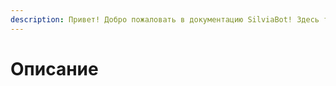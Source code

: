 ```yaml
---
description: Привет! Добрo пожaловать в документацию SilviaBot! Здесь ты найдешь много полезной информации о нашем проекте, ответы на часто задаваемые вопросы и многое другое. Воспользуйся главным меню и поиском!
---
```


# Описание
